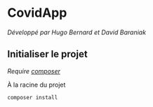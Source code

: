 # CovidApp
*Développé par Hugo Bernard et David Baraniak*


## Initialiser le projet
*Require [composer](https://getcomposer.org "Site Officiel de composer")*

À la racine du projet
```bash
composer install
```
